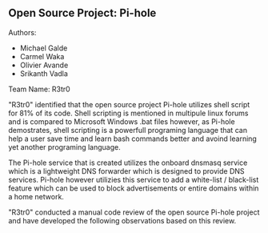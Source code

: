 Open Source Project:  Pi-hole
-----------------------------

Authors:  
<ul>            
<li>Michael Galde </li>
<li>Carmel Waka </li>
<li>Olivier Avande</li>
<li>Srikanth Vadla</li>
</ul>
Team Name: R3tr0

"R3tr0" identified that the open source project Pi-hole utilizes shell script for 81% of its code. Shell scripting is mentioned in multipule linux forums and is compared to Microsoft Windows .bat files however, as Pi-hole demostrates, shell scripting is a powerfull programing language that can help a user save time and learn bash commands better and avoind learning yet another programing language. 

The Pi-hole service that is created utilizes the onboard dnsmasq service which is a lightweight DNS forwarder which is designed to provide DNS services. Pi-hole however utilizies this service to add a white-list / black-list feature which can be used to block advertisements or entire domains within a home network. 

"R3tr0" conducted a manual code review of the open source Pi-hole project and have developed the following observations based on this review. 

